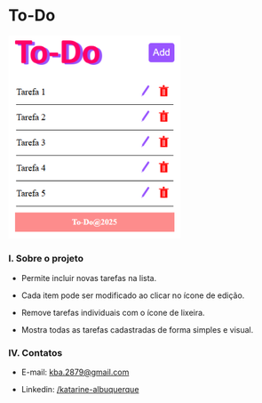 # To-Do

<img src="image.png" width="310"/><br/>

### I. Sobre o projeto

* Permite incluir novas tarefas na lista.

* Cada item pode ser modificado ao clicar no ícone de edição.

* Remove tarefas individuais com o ícone de lixeira.

* Mostra todas as tarefas cadastradas de forma simples e visual.

### IV. Contatos

* E-mail: [kba.2879@gmail.com](mailTo:kba.2879@gmail.com)

* Linkedin: [/katarine-albuquerque](https://www.linkedin.com/in/katarine-albuquerque/)
